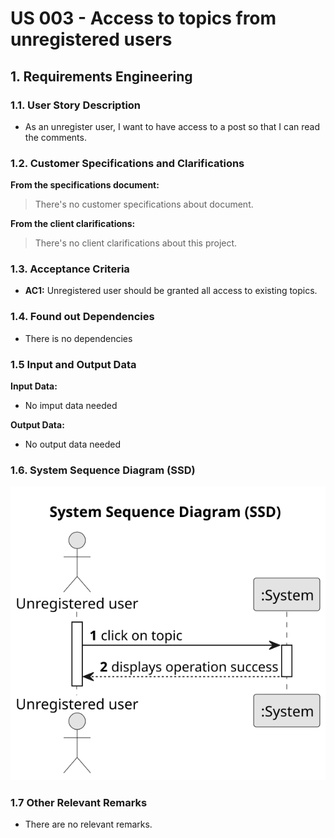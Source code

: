 # US 003 - Access to topics from unregistered users

## 1. Requirements Engineering


### 1.1. User Story Description


* As an unregister user, I want to have access to a post so that I can read the comments.



### 1.2. Customer Specifications and Clarifications 


**From the specifications document:**

 > There's no customer specifications about document.

 **From the client clarifications:**

> There's no client clarifications about this project.


### 1.3. Acceptance Criteria


* **AC1:** Unregistered user should be granted all access to existing topics.




### 1.4. Found out Dependencies


* There is no dependencies


### 1.5 Input and Output Data


**Input Data:**

* No imput data needed

**Output Data:**

* No output data needed
### 1.6. System Sequence Diagram (SSD)
![System Sequence Diagram - Alternative One](svg/us003-system-sequence-diagram.svg)

### 1.7 Other Relevant Remarks

* There are no relevant remarks.